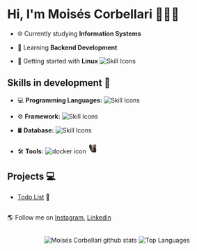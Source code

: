 # Hi, I'm Moisés Corbellari 👨🏾‍💻
- 🌐 Currently studying **Information Systems**

- 🧠 Learning **Backend Development**

- 🐧 Getting started with **Linux** <img src="https://skillicons.dev/icons?i=ubuntu" alt="Skill Icons" height="25"/>

## Skills in development 🚧
- 💻 **Programming Languages:** <img src="https://skillicons.dev/icons?i=python" alt="Skill Icons" height="25"/>

- ⚙️ **Framework:** <img src="https://skillicons.dev/icons?i=fastapi" alt="Skill Icons" height="25"/>

- 🛢️ **Database:** <img src="https://skillicons.dev/icons?i=postgresql" alt="Skill Icons" height="25"/>

- 🛠️ **Tools:** <img src="https://skillicons.dev/icons?i=vscode,docker" alt="docker icon" height="25"/> <img src="assets/dbeaver.png" alt="dbeaver icon" height="25"/> 

## Projects 💻
- [Todo List](https://github.com/MoisesCorbellari/Todo_List) 📝

##
🌎 Follow me on [Instagram], [Linkedin]

##
<div align="center">
  <img height="160em" src="https://github-readme-stats.vercel.app/api?username=MoisesCorbellari&theme=omni&show_icons=true&count_private=true&hide_border=false&include_all_commits=true" alt="Moisés Corbellari github stats"/>
  <img height="160em" src="https://github-readme-stats.vercel.app/api/top-langs/?username=MoisesCorbellari&layout=compact&hide_border=false&title_color=ff79c6&text_color=ff79c6&bg_color=282a36" alt="Top Languages"/>
</div>

[Instagram]: https://www.instagram.com/moises_corbellari/
[Linkedin]: https://www.linkedin.com/in/moises-corbellari-5187231b3/
